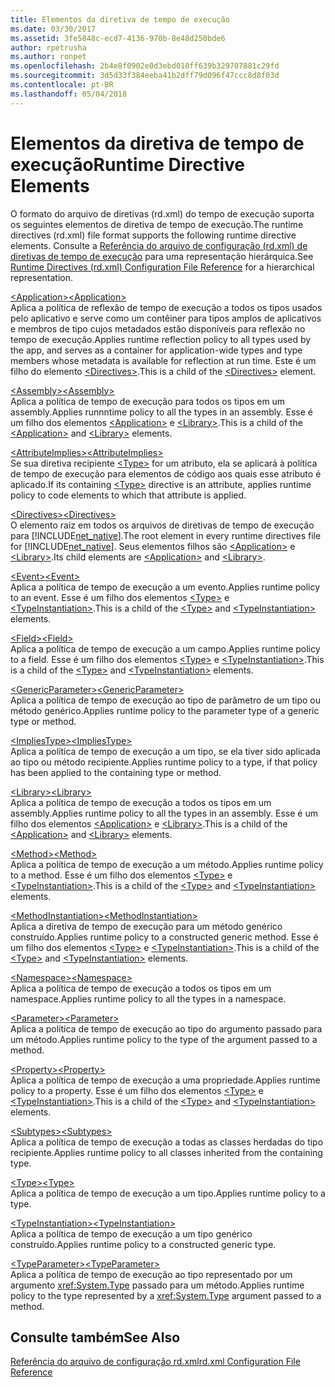 ```yaml
---
title: Elementos da diretiva de tempo de execução
ms.date: 03/30/2017
ms.assetid: 3fe5848c-ecd7-4136-970b-8e48d250bde6
author: rpetrusha
ms.author: ronpet
ms.openlocfilehash: 2b4e8f0902e0d3ebd010ff639b329707881c29fd
ms.sourcegitcommit: 3d5d33f384eeba41b2dff79d096f47ccc8d8f03d
ms.contentlocale: pt-BR
ms.lasthandoff: 05/04/2018
---
```

# <a name="runtime-directive-elements"></a><span data-ttu-id="e7b1e-102">Elementos da diretiva de tempo de execução</span><span class="sxs-lookup"><span data-stu-id="e7b1e-102">Runtime Directive Elements</span></span>
<span data-ttu-id="e7b1e-103">O formato do arquivo de diretivas (rd.xml) do tempo de execução suporta os seguintes elementos de diretiva de tempo de execução.</span><span class="sxs-lookup"><span data-stu-id="e7b1e-103">The runtime directives (rd.xml) file format supports the following runtime directive elements.</span></span> <span data-ttu-id="e7b1e-104">Consulte a [Referência do arquivo de configuração (rd.xml) de diretivas de tempo de execução](../../../docs/framework/net-native/runtime-directives-rd-xml-configuration-file-reference.md) para uma representação hierárquica.</span><span class="sxs-lookup"><span data-stu-id="e7b1e-104">See [Runtime Directives (rd.xml) Configuration File Reference](../../../docs/framework/net-native/runtime-directives-rd-xml-configuration-file-reference.md) for a hierarchical representation.</span></span>  
  
 [<span data-ttu-id="e7b1e-105">\<Application></span><span class="sxs-lookup"><span data-stu-id="e7b1e-105">\<Application></span></span>](../../../docs/framework/net-native/application-element-net-native.md)  
 <span data-ttu-id="e7b1e-106">Aplica a política de reflexão de tempo de execução a todos os tipos usados pelo aplicativo e serve como um contêiner para tipos amplos de aplicativos e membros de tipo cujos metadados estão disponíveis para reflexão no tempo de execução.</span><span class="sxs-lookup"><span data-stu-id="e7b1e-106">Applies runtime reflection policy to all types used by the app, and serves as a container for application-wide types and type members whose metadata is available for reflection at run time.</span></span> <span data-ttu-id="e7b1e-107">Este é um filho do elemento [\<Directives>](../../../docs/framework/net-native/directives-element-net-native.md).</span><span class="sxs-lookup"><span data-stu-id="e7b1e-107">This is a child of the [\<Directives>](../../../docs/framework/net-native/directives-element-net-native.md) element.</span></span>  
  
 [<span data-ttu-id="e7b1e-108">\<Assembly></span><span class="sxs-lookup"><span data-stu-id="e7b1e-108">\<Assembly></span></span>](../../../docs/framework/net-native/assembly-element-net-native.md)  
 <span data-ttu-id="e7b1e-109">Aplica a política de tempo de execução para todos os tipos em um assembly.</span><span class="sxs-lookup"><span data-stu-id="e7b1e-109">Applies runnntime policy to all the types in an assembly.</span></span> <span data-ttu-id="e7b1e-110">Esse é um filho dos elementos [\<Application>](../../../docs/framework/net-native/application-element-net-native.md) e [\<Library>](../../../docs/framework/net-native/library-element-net-native.md).</span><span class="sxs-lookup"><span data-stu-id="e7b1e-110">This is a child of the [\<Application>](../../../docs/framework/net-native/application-element-net-native.md) and [\<Library>](../../../docs/framework/net-native/library-element-net-native.md) elements.</span></span>  
  
 [<span data-ttu-id="e7b1e-111">\<AttributeImplies></span><span class="sxs-lookup"><span data-stu-id="e7b1e-111">\<AttributeImplies></span></span>](../../../docs/framework/net-native/attributeimplies-element-net-native.md)  
 <span data-ttu-id="e7b1e-112">Se sua diretiva recipiente [\<Type>](../../../docs/framework/net-native/type-element-net-native.md) for um atributo, ela se aplicará à política de tempo de execução para elementos de código aos quais esse atributo é aplicado.</span><span class="sxs-lookup"><span data-stu-id="e7b1e-112">If its containing [\<Type>](../../../docs/framework/net-native/type-element-net-native.md) directive is an attribute, applies runtime policy to code elements to which that attribute is applied.</span></span>  
  
 [<span data-ttu-id="e7b1e-113">\<Directives></span><span class="sxs-lookup"><span data-stu-id="e7b1e-113">\<Directives></span></span>](../../../docs/framework/net-native/directives-element-net-native.md)  
 <span data-ttu-id="e7b1e-114">O elemento raiz em todos os arquivos de diretivas de tempo de execução para [!INCLUDE[net_native](../../../includes/net-native-md.md)].</span><span class="sxs-lookup"><span data-stu-id="e7b1e-114">The root element in every runtime directives file for [!INCLUDE[net_native](../../../includes/net-native-md.md)].</span></span> <span data-ttu-id="e7b1e-115">Seus elementos filhos são [\<Application>](../../../docs/framework/net-native/application-element-net-native.md) e [\<Library>](../../../docs/framework/net-native/library-element-net-native.md).</span><span class="sxs-lookup"><span data-stu-id="e7b1e-115">Its child elements are [\<Application>](../../../docs/framework/net-native/application-element-net-native.md) and [\<Library>](../../../docs/framework/net-native/library-element-net-native.md).</span></span>  
  
 [<span data-ttu-id="e7b1e-116">\<Event></span><span class="sxs-lookup"><span data-stu-id="e7b1e-116">\<Event></span></span>](../../../docs/framework/net-native/event-element-net-native.md)  
 <span data-ttu-id="e7b1e-117">Aplica a política de tempo de execução a um evento.</span><span class="sxs-lookup"><span data-stu-id="e7b1e-117">Applies runtime policy to an event.</span></span> <span data-ttu-id="e7b1e-118">Esse é um filho dos elementos [\<Type>](../../../docs/framework/net-native/type-element-net-native.md) e [\<TypeInstantiation>](../../../docs/framework/net-native/typeinstantiation-element-net-native.md).</span><span class="sxs-lookup"><span data-stu-id="e7b1e-118">This is a child of the [\<Type>](../../../docs/framework/net-native/type-element-net-native.md) and [\<TypeInstantiation>](../../../docs/framework/net-native/typeinstantiation-element-net-native.md) elements.</span></span>  
  
 [<span data-ttu-id="e7b1e-119">\<Field></span><span class="sxs-lookup"><span data-stu-id="e7b1e-119">\<Field></span></span>](../../../docs/framework/net-native/field-element-net-native.md)  
 <span data-ttu-id="e7b1e-120">Aplica a política de tempo de execução a um campo.</span><span class="sxs-lookup"><span data-stu-id="e7b1e-120">Applies runtime policy to a field.</span></span> <span data-ttu-id="e7b1e-121">Esse é um filho dos elementos [\<Type>](../../../docs/framework/net-native/type-element-net-native.md) e [\<TypeInstantiation>](../../../docs/framework/net-native/typeinstantiation-element-net-native.md).</span><span class="sxs-lookup"><span data-stu-id="e7b1e-121">This is a child of the [\<Type>](../../../docs/framework/net-native/type-element-net-native.md) and [\<TypeInstantiation>](../../../docs/framework/net-native/typeinstantiation-element-net-native.md) elements.</span></span>  
  
 [<span data-ttu-id="e7b1e-122">\<GenericParameter></span><span class="sxs-lookup"><span data-stu-id="e7b1e-122">\<GenericParameter></span></span>](../../../docs/framework/net-native/genericparameter-element-net-native.md)  
 <span data-ttu-id="e7b1e-123">Aplica a política de tempo de execução ao tipo de parâmetro de um tipo ou método genérico.</span><span class="sxs-lookup"><span data-stu-id="e7b1e-123">Applies runtime policy to the parameter type of a generic type or method.</span></span>  
  
 [<span data-ttu-id="e7b1e-124">\<ImpliesType></span><span class="sxs-lookup"><span data-stu-id="e7b1e-124">\<ImpliesType></span></span>](../../../docs/framework/net-native/impliestype-element-net-native.md)  
 <span data-ttu-id="e7b1e-125">Aplica a política de tempo de execução a um tipo, se ela tiver sido aplicada ao tipo ou método recipiente.</span><span class="sxs-lookup"><span data-stu-id="e7b1e-125">Applies runtime policy to a type, if that policy has been applied to the containing type or method.</span></span>  
  
 [<span data-ttu-id="e7b1e-126">\<Library></span><span class="sxs-lookup"><span data-stu-id="e7b1e-126">\<Library></span></span>](../../../docs/framework/net-native/library-element-net-native.md)  
 <span data-ttu-id="e7b1e-127">Aplica a política de tempo de execução a todos os tipos em um assembly.</span><span class="sxs-lookup"><span data-stu-id="e7b1e-127">Applies runtime policy to all the types in an assembly.</span></span> <span data-ttu-id="e7b1e-128">Esse é um filho dos elementos [\<Application>](../../../docs/framework/net-native/application-element-net-native.md) e [\<Library>](../../../docs/framework/net-native/library-element-net-native.md).</span><span class="sxs-lookup"><span data-stu-id="e7b1e-128">This is a child of the [\<Application>](../../../docs/framework/net-native/application-element-net-native.md) and [\<Library>](../../../docs/framework/net-native/library-element-net-native.md) elements.</span></span>  
  
 [<span data-ttu-id="e7b1e-129">\<Method></span><span class="sxs-lookup"><span data-stu-id="e7b1e-129">\<Method></span></span>](../../../docs/framework/net-native/method-element-net-native.md)  
 <span data-ttu-id="e7b1e-130">Aplica a política de tempo de execução a um método.</span><span class="sxs-lookup"><span data-stu-id="e7b1e-130">Applies runtime policy to a method.</span></span> <span data-ttu-id="e7b1e-131">Esse é um filho dos elementos [\<Type>](../../../docs/framework/net-native/type-element-net-native.md) e [\<TypeInstantiation>](../../../docs/framework/net-native/typeinstantiation-element-net-native.md).</span><span class="sxs-lookup"><span data-stu-id="e7b1e-131">This is a child of the [\<Type>](../../../docs/framework/net-native/type-element-net-native.md) and [\<TypeInstantiation>](../../../docs/framework/net-native/typeinstantiation-element-net-native.md) elements.</span></span>  
  
 [<span data-ttu-id="e7b1e-132">\<MethodInstantiation></span><span class="sxs-lookup"><span data-stu-id="e7b1e-132">\<MethodInstantiation></span></span>](../../../docs/framework/net-native/methodinstantiation-element-net-native.md)  
 <span data-ttu-id="e7b1e-133">Aplica a diretiva de tempo de execução para um método genérico construído.</span><span class="sxs-lookup"><span data-stu-id="e7b1e-133">Applies runtime policy to a constructed generic method.</span></span> <span data-ttu-id="e7b1e-134">Esse é um filho dos elementos [\<Type>](../../../docs/framework/net-native/type-element-net-native.md) e [\<TypeInstantiation>](../../../docs/framework/net-native/typeinstantiation-element-net-native.md).</span><span class="sxs-lookup"><span data-stu-id="e7b1e-134">This is a child of the [\<Type>](../../../docs/framework/net-native/type-element-net-native.md) and [\<TypeInstantiation>](../../../docs/framework/net-native/typeinstantiation-element-net-native.md) elements.</span></span>  
  
 [<span data-ttu-id="e7b1e-135">\<Namespace></span><span class="sxs-lookup"><span data-stu-id="e7b1e-135">\<Namespace></span></span>](../../../docs/framework/net-native/namespace-element-net-native.md)  
 <span data-ttu-id="e7b1e-136">Aplica a política de tempo de execução a todos os tipos em um namespace.</span><span class="sxs-lookup"><span data-stu-id="e7b1e-136">Applies runtime policy to all the types in a namespace.</span></span>  
  
 [<span data-ttu-id="e7b1e-137">\<Parameter></span><span class="sxs-lookup"><span data-stu-id="e7b1e-137">\<Parameter></span></span>](../../../docs/framework/net-native/parameter-element-net-native.md)  
 <span data-ttu-id="e7b1e-138">Aplica a política de tempo de execução ao tipo do argumento passado para um método.</span><span class="sxs-lookup"><span data-stu-id="e7b1e-138">Applies runtime policy to the type of the argument passed to a method.</span></span>  
  
 [<span data-ttu-id="e7b1e-139">\<Property></span><span class="sxs-lookup"><span data-stu-id="e7b1e-139">\<Property></span></span>](../../../docs/framework/net-native/property-element-net-native.md)  
 <span data-ttu-id="e7b1e-140">Aplica a política de tempo de execução a uma propriedade.</span><span class="sxs-lookup"><span data-stu-id="e7b1e-140">Applies runtime policy to a property.</span></span> <span data-ttu-id="e7b1e-141">Esse é um filho dos elementos [\<Type>](../../../docs/framework/net-native/type-element-net-native.md) e [\<TypeInstantiation>](../../../docs/framework/net-native/typeinstantiation-element-net-native.md).</span><span class="sxs-lookup"><span data-stu-id="e7b1e-141">This is a child of the [\<Type>](../../../docs/framework/net-native/type-element-net-native.md) and [\<TypeInstantiation>](../../../docs/framework/net-native/typeinstantiation-element-net-native.md) elements.</span></span>  
  
 [<span data-ttu-id="e7b1e-142">\<Subtypes></span><span class="sxs-lookup"><span data-stu-id="e7b1e-142">\<Subtypes></span></span>](../../../docs/framework/net-native/subtypes-element-net-native.md)  
 <span data-ttu-id="e7b1e-143">Aplica a política de tempo de execução a todas as classes herdadas do tipo recipiente.</span><span class="sxs-lookup"><span data-stu-id="e7b1e-143">Applies runtime policy to all classes inherited from the containing type.</span></span>  
  
 [<span data-ttu-id="e7b1e-144">\<Type></span><span class="sxs-lookup"><span data-stu-id="e7b1e-144">\<Type></span></span>](../../../docs/framework/net-native/type-element-net-native.md)  
 <span data-ttu-id="e7b1e-145">Aplica a política de tempo de execução a um tipo.</span><span class="sxs-lookup"><span data-stu-id="e7b1e-145">Applies runtime policy to a type.</span></span>  
  
 [<span data-ttu-id="e7b1e-146">\<TypeInstantiation></span><span class="sxs-lookup"><span data-stu-id="e7b1e-146">\<TypeInstantiation></span></span>](../../../docs/framework/net-native/typeinstantiation-element-net-native.md)  
 <span data-ttu-id="e7b1e-147">Aplica a política de tempo de execução a um tipo genérico construído.</span><span class="sxs-lookup"><span data-stu-id="e7b1e-147">Applies runtime policy to a constructed generic type.</span></span>  
  
 [<span data-ttu-id="e7b1e-148">\<TypeParameter></span><span class="sxs-lookup"><span data-stu-id="e7b1e-148">\<TypeParameter></span></span>](../../../docs/framework/net-native/typeparameter-element-net-native.md)  
 <span data-ttu-id="e7b1e-149">Aplica a política de tempo de execução ao tipo representado por um argumento <xref:System.Type> passado para um método.</span><span class="sxs-lookup"><span data-stu-id="e7b1e-149">Applies runtime policy to the type represented by a <xref:System.Type> argument passed to a method.</span></span>  
  
## <a name="see-also"></a><span data-ttu-id="e7b1e-150">Consulte também</span><span class="sxs-lookup"><span data-stu-id="e7b1e-150">See Also</span></span>  
 [<span data-ttu-id="e7b1e-151">Referência do arquivo de configuração rd.xml</span><span class="sxs-lookup"><span data-stu-id="e7b1e-151">rd.xml Configuration File Reference</span></span>](../../../docs/framework/net-native/runtime-directives-rd-xml-configuration-file-reference.md)
